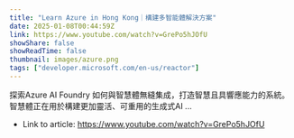 ```yaml
---
title: "Learn Azure in Hong Kong｜構建多智能體解決方案"
date: 2025-01-08T00:44:59Z
link: https://www.youtube.com/watch?v=GrePo5hJOfU
showShare: false
showReadTime: false
thumbnail: images/azure.png
tags: ["developer.microsoft.com/en-us/reactor"]
---
```

探索Azure AI Foundry 如何與智慧體無縫集成，打造智慧且具響應能力的系統。 智慧體正在用於構建更加靈活、可重用的生成式AI ...

- Link to article: https://www.youtube.com/watch?v=GrePo5hJOfU
